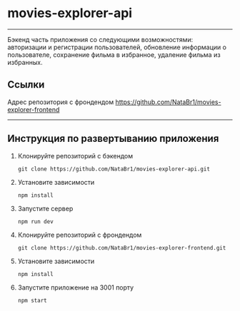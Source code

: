 # movies-explorer-api

***

Бэкенд часть приложения со следующими возможностями: авторизации и регистрации пользователей, обновление информации о пользователе, сохранение фильма в избранное, удаление фильма из избранных.


## Ссылки 

Адрес репозитория с фрондендом https://github.com/NataBr1/movies-explorer-frontend

***

## Инструкция по развертыванию приложения

1. Клонируйте репозиторий с бэкендом

    `git clone https://github.com/NataBr1/movies-explorer-api.git`

2. Установите зависимости

    `npm install`

3. Запустите сервер

    `npm run dev`

4. Клонируйте репозиторий с фрондендом

    `git clone https://github.com/NataBr1/movies-explorer-frontend.git`

5. Установите зависимости

    `npm install`

6. Запустите приложeние на 3001 порту

    `npm start`

